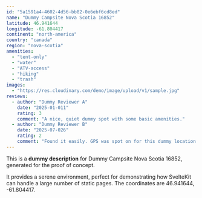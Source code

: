 ```yaml
---
id: "5a1591a4-4602-4d56-bb82-0e6ebf6cd8ed"
name: "Dummy Campsite Nova Scotia 16852"
latitude: 46.941644
longitude: -61.804417
continent: "north-america"
country: "canada"
region: "nova-scotia"
amenities:
  - "tent-only"
  - "water"
  - "ATV-access"
  - "hiking"
  - "trash"
images:
  - "https://res.cloudinary.com/demo/image/upload/v1/sample.jpg"
reviews:
  - author: "Dummy Reviewer A"
    date: "2025-01-011"
    rating: 3
    comment: "A nice, quiet dummy spot with some basic amenities."
  - author: "Dummy Reviewer B"
    date: "2025-07-026"
    rating: 2
    comment: "Found it easily. GPS was spot on for this dummy location."
---
```


This is a **dummy description** for Dummy Campsite Nova Scotia 16852, generated for the proof of concept.

It provides a serene environment, perfect for demonstrating how SvelteKit can handle a large number of static pages. The coordinates are 46.941644, -61.804417.

